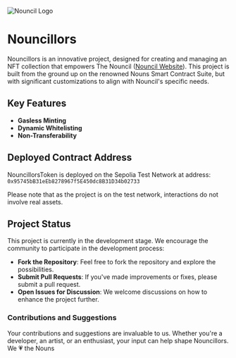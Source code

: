 

![Nouncil Logo](https://github.com/curelycue/nouncillors-contracts/assets/22319741/13c335b7-47a2-4b9a-9fa3-a5dabbc08cc6)

# Nouncillors

Nouncillors is an innovative project, designed for creating and managing an NFT collection that empowers The Nouncil ([Nouncil Website](https://nouncil.wtf/)). This project is built from the ground up on the renowned Nouns Smart Contract Suite, but with significant customizations to align with Nouncil's specific needs.

## Key Features

- **Gasless Minting**
- **Dynamic Whitelisting**
- **Non-Transferability**

## Deployed Contract Address

NouncillorsToken is deployed on the Sepolia Test Network at address: 
`0x95745bB31eEb8278967f5E450dc8B31D34b02733`

Please note that as the project is on the test network, interactions do not involve real assets.

## Project Status

This project is currently in the development stage. We encourage the community to participate in the development process:

- **Fork the Repository**: Feel free to fork the repository and explore the possibilities.
- **Submit Pull Requests**: If you've made improvements or fixes, please submit a pull request.
- **Open Issues for Discussion**: We welcome discussions on how to enhance the project further.

### Contributions and Suggestions

Your contributions and suggestions are invaluable to us. Whether you're a developer, an artist, or an enthusiast, your input can help shape Nouncillors. We 💗 the Nouns

